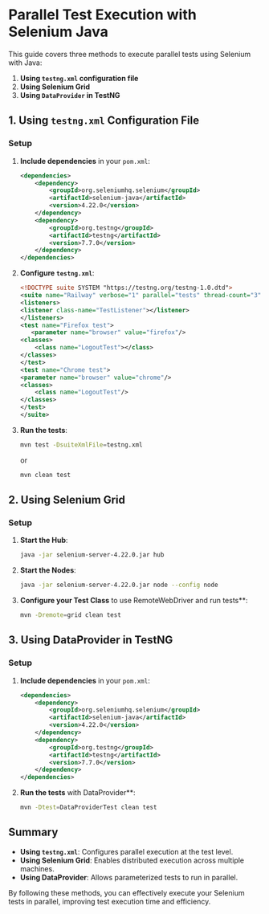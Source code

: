 # Parallel Test Execution with Selenium Java

This guide covers three methods to execute parallel tests using Selenium with Java:
1. **Using `testng.xml` configuration file**
2. **Using Selenium Grid**
3. **Using `DataProvider` in TestNG**

## 1. Using `testng.xml` Configuration File

### Setup
1. **Include dependencies** in your `pom.xml`:
    ```xml
    <dependencies>
        <dependency>
            <groupId>org.seleniumhq.selenium</groupId>
            <artifactId>selenium-java</artifactId>
            <version>4.22.0</version>
        </dependency>
        <dependency>
            <groupId>org.testng</groupId>
            <artifactId>testng</artifactId>
            <version>7.7.0</version>
        </dependency>
    </dependencies>
    ```

2. **Configure `testng.xml`**:
    ```xml
    <!DOCTYPE suite SYSTEM "https://testng.org/testng-1.0.dtd">
   <suite name="Railway" verbose="1" parallel="tests" thread-count="3">
   <listeners>
    <listener class-name="TestListener"></listener>
   </listeners>
   <test name="Firefox test">
       <parameter name="browser" value="firefox"/>
    <classes>
        <class name="LogoutTest"></class>
    </classes>
   </test>
   <test name="Chrome test">
    <parameter name="browser" value="chrome"/>
    <classes>
        <class name="LogoutTest"/>
    </classes>
   </test>
   </suite>
    ```

3. **Run the tests**:
    ```sh
    mvn test -DsuiteXmlFile=testng.xml
    ```
   or
    ```sh
    mvn clean test
    ```

## 2. Using Selenium Grid

### Setup
1. **Start the Hub**:
    ```sh
    java -jar selenium-server-4.22.0.jar hub
    ```

2. **Start the Nodes**:
    ```sh
    java -jar selenium-server-4.22.0.jar node --config node
    ```

3. **Configure your Test Class** to use RemoteWebDriver and run tests**:
    ```sh
    mvn -Dremote=grid clean test 
    ```

## 3. Using DataProvider in TestNG

### Setup
1. **Include dependencies** in your `pom.xml`:
    ```xml
    <dependencies>
        <dependency>
            <groupId>org.seleniumhq.selenium</groupId>
            <artifactId>selenium-java</artifactId>
            <version>4.22.0</version>
        </dependency>
        <dependency>
            <groupId>org.testng</groupId>
            <artifactId>testng</artifactId>
            <version>7.7.0</version>
        </dependency>
    </dependencies>
    ```

2. **Run the tests** with DataProvider**:
    ```sh
    mvn -Dtest=DataProviderTest clean test
    ```

## Summary

- **Using `testng.xml`**: Configures parallel execution at the test level.
- **Using Selenium Grid**: Enables distributed execution across multiple machines.
- **Using DataProvider**: Allows parameterized tests to run in parallel.

By following these methods, you can effectively execute your Selenium tests in parallel, improving test execution time and efficiency.
